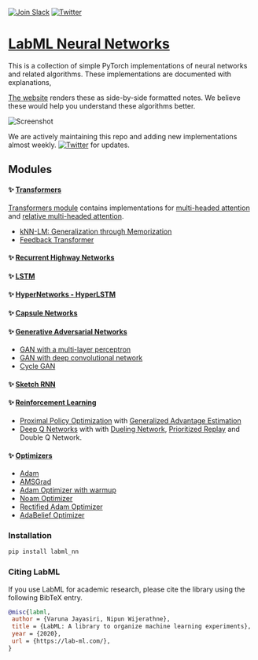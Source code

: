 [![Join Slack](https://img.shields.io/badge/slack-chat-green.svg?logo=slack)](https://join.slack.com/t/labforml/shared_invite/zt-egj9zvq9-Dl3hhZqobexgT7aVKnD14g/)
[![Twitter](https://img.shields.io/twitter/follow/LabML1?style=social)](https://twitter.com/LabML1)

# [LabML Neural Networks](https://lab-ml.com/labml_nn/index.html)

This is a collection of simple PyTorch implementations of
neural networks and related algorithms.
These implementations are documented with explanations,

[The website](https://lab-ml.com/labml_nn/index.html)
renders these as side-by-side formatted notes.
We believe these would help you understand these algorithms better.

![Screenshot](https://github.com/lab-ml/nn/blob/master/images/dqn.png)

We are actively maintaining this repo and adding new 
implementations almost weekly.
[![Twitter](https://img.shields.io/twitter/follow/LabML1?style=social)](https://twitter.com/LabML1) for updates.

## Modules

#### ✨ [Transformers](https://lab-ml.com/labml_nn/transformers)

[Transformers module](https://lab-ml.com/labml_nn/transformers)
contains implementations for
[multi-headed attention](https://lab-ml.com/labml_nn/transformers/mha.html)
and
[relative multi-headed attention](https://lab-ml.com/labml_nn/transformers/relative_mha.html).

* [kNN-LM: Generalization through Memorization](https://lab-ml.com/labml_nn/transformers/knn)
* [Feedback Transformer](https://lab-ml.com/labml_nn/transformers/feedback)

#### ✨ [Recurrent Highway Networks](https://lab-ml.com/labml_nn/recurrent_highway_networks)

#### ✨ [LSTM](https://lab-ml.com/labml_nn/lstm)

#### ✨ [HyperNetworks - HyperLSTM](https://lab-ml.com/labml_nn/hypernetworks/hyper_lstm.html)

#### ✨ [Capsule Networks](https://lab-ml.com/labml_nn/capsule_networks/)

#### ✨ [Generative Adversarial Networks](https://lab-ml.com/labml_nn/gan/)
* [GAN with a multi-layer perceptron](https://lab-ml.com/labml_nn/gan/simple_mnist_experiment.html)
* [GAN with deep convolutional network](https://lab-ml.com/labml_nn/gan/dcgan.html)
* [Cycle GAN](https://lab-ml.com/labml_nn/gan/cycle_gan.html)

#### ✨ [Sketch RNN](https://lab-ml.com/labml_nn/sketch_rnn/)

#### ✨ [Reinforcement Learning](https://lab-ml.com/labml_nn/rl/)
* [Proximal Policy Optimization](https://lab-ml.com/labml_nn/rl/ppo/) with
 [Generalized Advantage Estimation](https://lab-ml.com/labml_nn/rl/ppo/gae.html)
* [Deep Q Networks](https://lab-ml.com/labml_nn/rl/dqn/) with
 with [Dueling Network](https://lab-ml.com/labml_nn/rl/dqn/model.html),
 [Prioritized Replay](https://lab-ml.com/labml_nn/rl/dqn/replay_buffer.html)
 and Double Q Network.

#### ✨ [Optimizers](https://lab-ml.com/labml_nn/optimizers/)
* [Adam](https://lab-ml.com/labml_nn/optimizers/adam.html)
* [AMSGrad](https://lab-ml.com/labml_nn/optimizers/amsgrad.html)
* [Adam Optimizer with warmup](https://lab-ml.com/labml_nn/optimizers/adam_warmup.html)
* [Noam Optimizer](https://lab-ml.com/labml_nn/optimizers/noam.html)
* [Rectified Adam Optimizer](https://lab-ml.com/labml_nn/optimizers/radam.html)
* [AdaBelief Optimizer](https://lab-ml.com/labml_nn/optimizers/ada_belief.html)

### Installation

```bash
pip install labml_nn
```

### Citing LabML

If you use LabML for academic research, please cite the library using the following BibTeX entry.

```bibtex
@misc{labml,
 author = {Varuna Jayasiri, Nipun Wijerathne},
 title = {LabML: A library to organize machine learning experiments},
 year = {2020},
 url = {https://lab-ml.com/},
}
```
